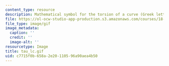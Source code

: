 ```yaml
---
content_type: resource
description: Mathematical symbol for the torsion of a curve (Greek letter tau).
file: https://ol-ocw-studio-app-production.s3.amazonaws.com/courses/18-013a-calculus-with-applications-spring-2005/c7715f0b658a2e20110596a90aea4b50_tau_lc.gif
file_type: image/gif
image_metadata:
  caption: ''
  credit: ''
  image-alt: ''
resourcetype: Image
title: tau_lc.gif
uid: c7715f0b-658a-2e20-1105-96a90aea4b50
---
```

